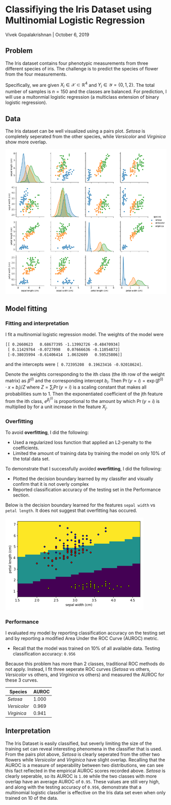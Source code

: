 # Classifiying the Iris Dataset using Multinomial Logistic Regression

Vivek Gopalakrishnan | October 6, 2019


## Problem

The Iris dataset contains four phenotypic measurements from three different species of iris. The challenge is to predict the species of flower from the four measurements.

Specifically, we are given $X_i \in \mathcal{X} \subset \mathbb{R}^4$ and $Y_i \in \mathcal{Y} = \{0, 1, 2\}$. The total number of samples is $n=150$ and the classes are balanced. For prediction, I will use a multonmial logistic regression (a multiclass extension of binary logistic regression). 


## Data

The Iris dataset can be well visualized using a pairs plot. _Setosa_ is completely seperated from the other species, while _Versicolor_ and _Virginica_ show more overlap.

![pairs plot][pairs]


## Model fitting

### Fitting and interpretation
I fit a multinomial logistic regression model. The weights of the model were

```
[[ 0.2660623   0.68677395 -1.13992726 -0.48470934]
 [ 0.11429764 -0.0727098   0.07666636 -0.11054872]
 [-0.38035994 -0.61406414  1.0632609   0.59525806]]
```

and the intercepts were `[ 0.72395208  0.19623416 -0.92018624]`.

Denote the weights corresponding to the ith class (the ith row of the weight matrix) as $\beta^{(i)}$ and the corresponding intercept $b_i$. Then $\Pr{(y=i)} = \exp(\beta^{(i)} \cdot x + b_i) / Z$ where $Z = \sum_i \Pr(y=i)$ is a scaling constant that makes all probabilities sum to 1. Then the exponentiated coefficient of the jth feature from the ith class, $e^{\beta_j^{(i)}}$ is proportional to the amount by which $\Pr(y=i)$ is multiplied by for a unit increase in the feature $X_j$.

### Overfitting
To avoid **overfitting**, I did the following:
- Used a regularized loss function that applied an L2-penalty to the coefficients.
- Limited the amount of training data by training the model on only 10% of the total data set.

To demonstrate that I successfully avoided **overfitting**, I did the following:
- Plotted the decision boundary learned by my classifer and visually confirm that it is not overly complex
- Reported classification accuracy of the testing set in the Performance section.

Below is the decision boundary learned for the features `sepal width` vs `petal length`. It does not suggest that overfitting has occured.

![decision][boundary]

### Performance

I evaluated my model by reporting classification accuracy on the testing set and by reporting a modified Area Under the ROC Curve (AUROC) metric.

- Recall that the model was trained on 10% of all available data. Testing classification accuracy: `0.956`

Because this problem has more than 2 classes, traditional ROC methods do not apply. Instead, I fit three seperate ROC curves (_Setosa_ vs others, _Versicolor_ vs others, and _Virginica_ vs others) and measured the AUROC for these 3 curves.

| Species | AUROC |
| ------- | ----- | 
| _Setosa_  | 1.000 |
| _Versicolor_ | 0.969 |
| _Virginica_ | 0.941 |


## Interpretation

The Iris Dataset is easily classified, but severly limiting the size of the training set can reveal interesting phenomena in the classifier that is used. From the pairs plot above, _Setosa_ is clearly seperated from the other two flowers while _Versicolor_ and _Virginica_ have slight overlap. Recalling that the AUROC is a measure of seperability between two distributions, we can see this fact reflected in the empirical AUROC scores recorded above. _Setosa_ is clearly seperable, so its AUROC is `1.00` while the two classes with more overlap have an average AUROC of `0.95`. These values are still very high, and along with the testing accuracy of `0.956`, demonstrate that a multinomial logistic classifier is effective on the Iris data set even when only trained on 10 of the data.


[pairs]: ./pairs.png 
[boundary]: ./decision.png